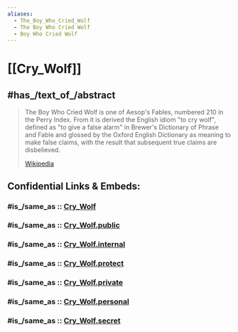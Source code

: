 ```yaml
---
aliases:
  - The_Boy_Who_Cried_Wolf
  - The Boy Who Cried Wolf
  - Boy Who Cried Wolf
---
```


# [[Cry_Wolf]] 

## #has_/text_of_/abstract 

> The Boy Who Cried Wolf is one of Aesop's Fables, numbered 210 in the Perry Index. 
> From it is derived the English idiom "to cry wolf", 
> defined as "to give a false alarm" in Brewer's Dictionary of Phrase and Fable 
> and glossed by the Oxford English Dictionary as meaning to make false claims, 
> with the result that subsequent true claims are disbelieved.
>
> [Wikipedia](https://en.wikipedia.org/wiki/The%20Boy%20Who%20Cried%20Wolf) 




## Confidential Links & Embeds: 

### #is_/same_as :: [Cry_Wolf](/_Standards/Philosophy/Philosopher/Modern_Philosopher/Cry_Wolf.md) 

### #is_/same_as :: [Cry_Wolf.public](/_public/Philosophy/Philosopher/Modern_Philosopher/Cry_Wolf.public.md) 

### #is_/same_as :: [Cry_Wolf.internal](/_internal/Philosophy/Philosopher/Modern_Philosopher/Cry_Wolf.internal.md) 

### #is_/same_as :: [Cry_Wolf.protect](/_protect/Philosophy/Philosopher/Modern_Philosopher/Cry_Wolf.protect.md) 

### #is_/same_as :: [Cry_Wolf.private](/_private/Philosophy/Philosopher/Modern_Philosopher/Cry_Wolf.private.md) 

### #is_/same_as :: [Cry_Wolf.personal](/_personal/Philosophy/Philosopher/Modern_Philosopher/Cry_Wolf.personal.md) 

### #is_/same_as :: [Cry_Wolf.secret](/_secret/Philosophy/Philosopher/Modern_Philosopher/Cry_Wolf.secret.md)

